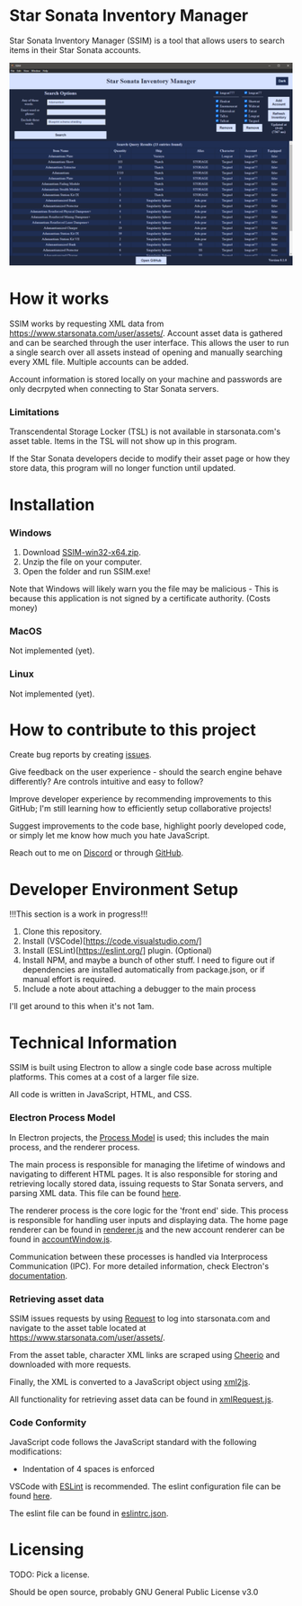 # Star Sonata Inventory Manager
Star Sonata Inventory Manager (SSIM) is a tool that allows users to search items in their Star Sonata accounts.

![SSIM_V0.1.0.png](showcase/SSIM_V0.1.0.png)

# How it works

SSIM works by requesting XML data from https://www.starsonata.com/user/assets/. Account asset data is gathered and can be searched through the user interface. This allows the user to run a single search over all assets instead of opening and manually searching every XML file. Multiple accounts can be added.

Account information is stored locally on your machine and passwords are only decrpyted when connecting to Star Sonata servers.

### Limitations

Transcendental Storage Locker (TSL) is not available in starsonata.com's asset table. Items in the TSL will not show up in this program.

If the Star Sonata developers decide to modify their asset page or how they store data, this program will no longer function until updated.

# Installation

### Windows

1) Download [SSIM-win32-x64.zip](https://github.com/ericmalmquist7/Star-Sonata-Inventory-Manager/raw/release/SSIM-win32-x64.zip).
3) Unzip the file on your computer.
4) Open the folder and run SSIM.exe!

Note that Windows will likely warn you the file may be malicious - This is because this application is not signed by a certificate authority. (Costs money)

### MacOS

Not implemented (yet).

### Linux

Not implemented (yet).

# How to contribute to this project

Create bug reports by creating [issues](https://github.com/ericmalmquist7/Star-Sonata-Inventory-Manager/issues).

Give feedback on the user experience - should the search engine behave differently? Are controls intuitive and easy to follow?

Improve developer experience by recommending improvements to this GitHub; I'm still learning how to efficiently setup collaborative projects!

Suggest improvements to the code base, highlight poorly developed code, or simply let me know how much you hate JavaScript.

Reach out to me on [Discord](https://discordapp.com/users/210931049474031616) or through [GitHub](https://github.com/ericmalmquist7).

# Developer Environment Setup

!!!This section is a work in progress!!!

1) Clone this repository.
2) Install (VSCode)[https://code.visualstudio.com/]
3) Install (ESLint)[https://eslint.org/] plugin. (Optional)
4) Install NPM, and maybe a bunch of other stuff. I need to figure out if dependencies are installed automatically from package.json, or if manual effort is required.
5) Include a note about attaching a debugger to the main process

I'll get around to this when it's not 1am.

# Technical Information

SSIM is built using Electron to allow a single code base across multiple platforms. This comes at a cost of a larger file size.

All code is written in JavaScript, HTML, and CSS.

### Electron Process Model

In Electron projects, the [Process Model](https://www.electronjs.org/docs/latest/tutorial/process-model) is used; this includes the main process, and the renderer process.

The main process is responsible for managing the lifetime of windows and navigating to different HTML pages. It is also responsible for storing and retrieving locally stored data, issuing requests to Star Sonata servers, and parsing XML data. This file can be found [here](SSIM/main.js).

The renderer process is the core logic for the 'front end' side. This process is responsible for handling user inputs and displaying data. The home page renderer can be found in [renderer.js](SSIM/js/renderer.js) and the new account renderer can be found in [accountWindow.js](SSIM/js/accountWindow.js).

Communication between these processes is handled via Interprocess Communication (IPC). For more detailed information, check Electron's [documentation](https://www.electronjs.org/docs/latest/api/ipc-main).

### Retrieving asset data

SSIM issues requests by using [Request](https://github.com/request/request) to log into starsonata.com and navigate to the asset table located at https://www.starsonata.com/user/assets/.

From the asset table, character XML links are scraped using [Cheerio](https://www.npmjs.com/package/cheerio) and downloaded with more requests.

Finally, the XML is converted to a JavaScript object using [xml2js](https://www.npmjs.com/package/xml2js).

All functionality for retrieving asset data can be found in [xmlRequest.js](SSIM/js/xmlRequest.js).

### Code Conformity

JavaScript code follows the JavaScript standard with the following modifications:
* Indentation of 4 spaces is enforced

VSCode with [ESLint](https://eslint.org/) is recommended. The eslint configuration file can be found [here](SSIM/.eslintrc.json).

The eslint file can be found in [eslintrc.json](SSIM/.eslintrc.json).

# Licensing

TODO: Pick a license.

Should be open source, probably GNU General Public License v3.0
